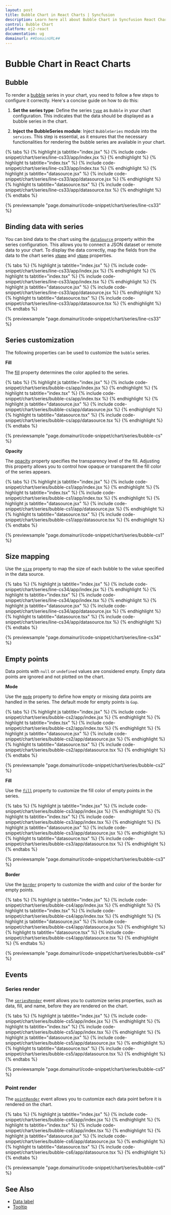 ```yaml
---
layout: post
title: Bubble Chart in React Charts | Syncfusion
description: Learn here all about Bubble Chart in Syncfusion React Charts component of Syncfusion Essential JS 2 and more.
control: Bubble Chart 
platform: ej2-react
documentation: ug
domainurl: ##DomainURL##
---
```

# Bubble Chart in React Charts

## Bubble

To render a [bubble](https://www.syncfusion.com/react-components/react-charts/chart-types/bubble-chart) series in your chart, you need to follow a few steps to configure it correctly. Here's a concise guide on how to do this:

1. **Set the series type**: Define the series [`type`](https://ej2.syncfusion.com/react/documentation/api/chart/seriesModel/#type) as `Bubble` in your chart configuration. This indicates that the data should be displayed as a bubble series in the chart.

2. **Inject the BubbleSeries module**: Inject `BubbleSeries` module into the `services`. This step is essential, as it ensures that the necessary functionalities for rendering the bubble series are available in your chart.

{% tabs %}
{% highlight js tabtitle="index.jsx" %}
{% include code-snippet/chart/series/line-cs33/app/index.jsx %}
{% endhighlight %}
{% highlight ts tabtitle="index.tsx" %}
{% include code-snippet/chart/series/line-cs33/app/index.tsx %}
{% endhighlight %}
{% highlight js tabtitle="datasource.jsx" %}
{% include code-snippet/chart/series/line-cs33/app/datasource.jsx %}
{% endhighlight %}
{% highlight ts tabtitle="datasource.tsx" %}
{% include code-snippet/chart/series/line-cs33/app/datasource.tsx %}
{% endhighlight %}
{% endtabs %}

{% previewsample "page.domainurl/code-snippet/chart/series/line-cs33" %}

## Binding data with series

You can bind data to the chart using the [`dataSource`](https://ej2.syncfusion.com/react/documentation/api/chart/seriesModel/#datasource) property within the series configuration. This allows you to connect a JSON dataset or remote data to your chart. To display the data correctly, map the fields from the data to the chart series [`xName`](https://ej2.syncfusion.com/react/documentation/api/chart/seriesModel/#xname) and [`yName`](https://ej2.syncfusion.com/react/documentation/api/chart/seriesModel/#yname) properties.

{% tabs %}
{% highlight js tabtitle="index.jsx" %}
{% include code-snippet/chart/series/line-cs33/app/index.jsx %}
{% endhighlight %}
{% highlight ts tabtitle="index.tsx" %}
{% include code-snippet/chart/series/line-cs33/app/index.tsx %}
{% endhighlight %}
{% highlight js tabtitle="datasource.jsx" %}
{% include code-snippet/chart/series/line-cs33/app/datasource.jsx %}
{% endhighlight %}
{% highlight ts tabtitle="datasource.tsx" %}
{% include code-snippet/chart/series/line-cs33/app/datasource.tsx %}
{% endhighlight %}
{% endtabs %}

{% previewsample "page.domainurl/code-snippet/chart/series/line-cs33" %}

## Series customization

The following properties can be used to customize the `bubble` series.

**Fill**

The [fill](https://ej2.syncfusion.com/react/documentation/api/chart/seriesModel/#fill) property determines the color applied to the series.

{% tabs %}
{% highlight js tabtitle="index.jsx" %}
{% include code-snippet/chart/series/bubble-cs/app/index.jsx %}
{% endhighlight %}
{% highlight ts tabtitle="index.tsx" %}
{% include code-snippet/chart/series/bubble-cs/app/index.tsx %}
{% endhighlight %}
{% highlight js tabtitle="datasource.jsx" %}
{% include code-snippet/chart/series/bubble-cs/app/datasource.jsx %}
{% endhighlight %}
{% highlight ts tabtitle="datasource.tsx" %}
{% include code-snippet/chart/series/bubble-cs/app/datasource.tsx %}
{% endhighlight %}
{% endtabs %}

{% previewsample "page.domainurl/code-snippet/chart/series/bubble-cs" %}

**Opacity**

The [opacity](https://ej2.syncfusion.com/react/documentation/api/chart/seriesModel/#opacity) property specifies the transparency level of the fill. Adjusting this property allows you to control how opaque or transparent the fill color of the series appears.

{% tabs %}
{% highlight js tabtitle="index.jsx" %}
{% include code-snippet/chart/series/bubble-cs1/app/index.jsx %}
{% endhighlight %}
{% highlight ts tabtitle="index.tsx" %}
{% include code-snippet/chart/series/bubble-cs1/app/index.tsx %}
{% endhighlight %}
{% highlight js tabtitle="datasource.jsx" %}
{% include code-snippet/chart/series/bubble-cs1/app/datasource.jsx %}
{% endhighlight %}
{% highlight ts tabtitle="datasource.tsx" %}
{% include code-snippet/chart/series/bubble-cs1/app/datasource.tsx %}
{% endhighlight %}
{% endtabs %}

{% previewsample "page.domainurl/code-snippet/chart/series/bubble-cs1" %}

## Size mapping

Use the [`size`](https://ej2.syncfusion.com/react/documentation/api/chart/seriesModel/#size) property to map the size of each bubble to the value specified in the data source.

{% tabs %}
{% highlight js tabtitle="index.jsx" %}
{% include code-snippet/chart/series/line-cs34/app/index.jsx %}
{% endhighlight %}
{% highlight ts tabtitle="index.tsx" %}
{% include code-snippet/chart/series/line-cs34/app/index.tsx %}
{% endhighlight %}
{% highlight js tabtitle="datasource.jsx" %}
{% include code-snippet/chart/series/line-cs34/app/datasource.jsx %}
{% endhighlight %}
{% highlight ts tabtitle="datasource.tsx" %}
{% include code-snippet/chart/series/line-cs34/app/datasource.tsx %}
{% endhighlight %}
{% endtabs %}

{% previewsample "page.domainurl/code-snippet/chart/series/line-cs34" %}

## Empty points

Data points with `null` or `undefined` values are considered empty. Empty data points are ignored and not plotted on the chart.

**Mode**

Use the [`mode`](https://ej2.syncfusion.com/react/documentation/api/accumulation-chart/emptyPointSettingsModel/#mode) property to define how empty or missing data points are handled in the series. The default mode for empty points is `Gap`.

{% tabs %}
{% highlight js tabtitle="index.jsx" %}
{% include code-snippet/chart/series/bubble-cs2/app/index.jsx %}
{% endhighlight %}
{% highlight ts tabtitle="index.tsx" %}
{% include code-snippet/chart/series/bubble-cs2/app/index.tsx %}
{% endhighlight %}
{% highlight js tabtitle="datasource.jsx" %}
{% include code-snippet/chart/series/bubble-cs2/app/datasource.jsx %}
{% endhighlight %}
{% highlight ts tabtitle="datasource.tsx" %}
{% include code-snippet/chart/series/bubble-cs2/app/datasource.tsx %}
{% endhighlight %}
{% endtabs %}

{% previewsample "page.domainurl/code-snippet/chart/series/bubble-cs2" %}

**Fill**

Use the [`fill`](https://ej2.syncfusion.com/react/documentation/api/accumulation-chart/emptyPointSettingsModel/#fill) property to customize the fill color of empty points in the series.

{% tabs %}
{% highlight js tabtitle="index.jsx" %}
{% include code-snippet/chart/series/bubble-cs3/app/index.jsx %}
{% endhighlight %}
{% highlight ts tabtitle="index.tsx" %}
{% include code-snippet/chart/series/bubble-cs3/app/index.tsx %}
{% endhighlight %}
{% highlight js tabtitle="datasource.jsx" %}
{% include code-snippet/chart/series/bubble-cs3/app/datasource.jsx %}
{% endhighlight %}
{% highlight ts tabtitle="datasource.tsx" %}
{% include code-snippet/chart/series/bubble-cs3/app/datasource.tsx %}
{% endhighlight %}
{% endtabs %}

{% previewsample "page.domainurl/code-snippet/chart/series/bubble-cs3" %}

**Border**

Use the [`border`](https://ej2.syncfusion.com/react/documentation/api/accumulation-chart/emptyPointSettingsModel/#border) property to customize the width and color of the border for empty points.

{% tabs %}
{% highlight js tabtitle="index.jsx" %}
{% include code-snippet/chart/series/bubble-cs4/app/index.jsx %}
{% endhighlight %}
{% highlight ts tabtitle="index.tsx" %}
{% include code-snippet/chart/series/bubble-cs4/app/index.tsx %}
{% endhighlight %}
{% highlight js tabtitle="datasource.jsx" %}
{% include code-snippet/chart/series/bubble-cs4/app/datasource.jsx %}
{% endhighlight %}
{% highlight ts tabtitle="datasource.tsx" %}
{% include code-snippet/chart/series/bubble-cs4/app/datasource.tsx %}
{% endhighlight %}
{% endtabs %}

{% previewsample "page.domainurl/code-snippet/chart/series/bubble-cs4" %}

## Events

### Series render

The [`seriesRender`](https://ej2.syncfusion.com/react/documentation/api/chart/iSeriesRenderEventArgs/) event allows you to customize series properties, such as data, fill, and name, before they are rendered on the chart.

{% tabs %}
{% highlight js tabtitle="index.jsx" %}
{% include code-snippet/chart/series/bubble-cs5/app/index.jsx %}
{% endhighlight %}
{% highlight ts tabtitle="index.tsx" %}
{% include code-snippet/chart/series/bubble-cs5/app/index.tsx %}
{% endhighlight %}
{% highlight js tabtitle="datasource.jsx" %}
{% include code-snippet/chart/series/bubble-cs5/app/datasource.jsx %}
{% endhighlight %}
{% highlight ts tabtitle="datasource.tsx" %}
{% include code-snippet/chart/series/bubble-cs5/app/datasource.tsx %}
{% endhighlight %}
{% endtabs %}

{% previewsample "page.domainurl/code-snippet/chart/series/bubble-cs5" %}

### Point render

The [`pointRender`](https://ej2.syncfusion.com/react/documentation/api/chart/iPointRenderEventArgs/) event allows you to customize each data point before it is rendered on the chart.

{% tabs %}
{% highlight js tabtitle="index.jsx" %}
{% include code-snippet/chart/series/bubble-cs6/app/index.jsx %}
{% endhighlight %}
{% highlight ts tabtitle="index.tsx" %}
{% include code-snippet/chart/series/bubble-cs6/app/index.tsx %}
{% endhighlight %}
{% highlight js tabtitle="datasource.jsx" %}
{% include code-snippet/chart/series/bubble-cs6/app/datasource.jsx %}
{% endhighlight %}
{% highlight ts tabtitle="datasource.tsx" %}
{% include code-snippet/chart/series/bubble-cs6/app/datasource.tsx %}
{% endhighlight %}
{% endtabs %}

{% previewsample "page.domainurl/code-snippet/chart/series/bubble-cs6" %}

## See Also

* [Data label](./data-labels/)
* [Tooltip](./tool-tip/)
